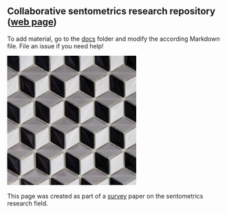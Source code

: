 
## Collaborative sentometrics research repository ([web page](https://sborms.github.io/econometrics-meets-sentiment/))

To add material, go to the [docs](https://github.com/sborms/econometrics-meets-sentiment/tree/master/docs) folder and modify the according Markdown file. File an issue if you need help!

![logo](docs/logo.png)

This page was created as part of a [survey](https://doi.org/10.2139/ssrn.2652876) paper on the sentometrics research field.


